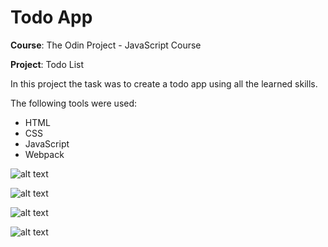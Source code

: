 # Todo App

**Course**: The Odin Project - JavaScript Course


**Project**: Todo List


In this project the task was to create a todo app using all the learned skills. 

The following tools were used:
- HTML
- CSS
- JavaScript
- Webpack

![alt text](../todo-app/images/App_overview.png)

![alt text](../todo-app/images/App_finished-tasks.png)

![alt text](../todo-app/images/App_add-new-list.png)

![alt text](../todo-app/images/App_add-new-task.png)

